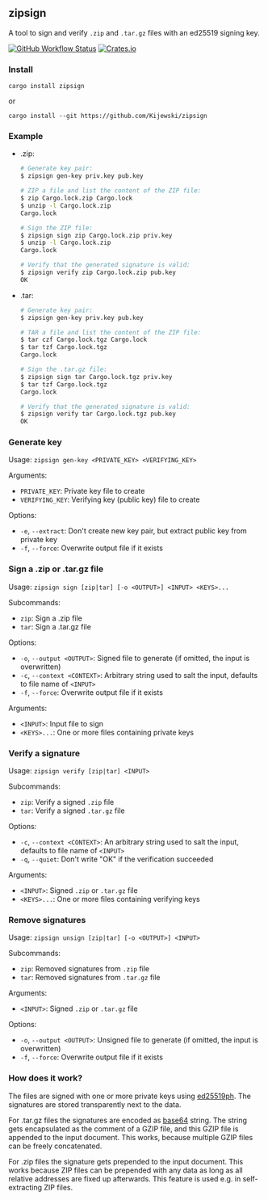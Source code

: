 ## zipsign

A tool to sign and verify `.zip` and `.tar.gz` files with an ed25519 signing key.

[![GitHub Workflow Status](https://img.shields.io/github/actions/workflow/status/Kijewski/zipsign/ci.yml?branch=main)](https://github.com/Kijewski/zipsign/actions/workflows/ci.yml)
[![Crates.io](https://img.shields.io/crates/v/zipsign?logo=rust)](https://crates.io/crates/zipsign)

### Install

```text
cargo install zipsign
```

or

```text
cargo install --git https://github.com/Kijewski/zipsign
```

### Example

* .zip:

    ```sh
    # Generate key pair:
    $ zipsign gen-key priv.key pub.key

    # ZIP a file and list the content of the ZIP file:
    $ zip Cargo.lock.zip Cargo.lock
    $ unzip -l Cargo.lock.zip
    Cargo.lock

    # Sign the ZIP file:
    $ zipsign sign zip Cargo.lock.zip priv.key
    $ unzip -l Cargo.lock.zip
    Cargo.lock

    # Verify that the generated signature is valid:
    $ zipsign verify zip Cargo.lock.zip pub.key
    OK
    ```

* .tar:

    ```sh
    # Generate key pair:
    $ zipsign gen-key priv.key pub.key

    # TAR a file and list the content of the ZIP file:
    $ tar czf Cargo.lock.tgz Cargo.lock
    $ tar tzf Cargo.lock.tgz
    Cargo.lock

    # Sign the .tar.gz file:
    $ zipsign sign tar Cargo.lock.tgz priv.key
    $ tar tzf Cargo.lock.tgz
    Cargo.lock

    # Verify that the generated signature is valid:
    $ zipsign verify tar Cargo.lock.tgz pub.key
    OK
    ```

### Generate key

Usage: `zipsign gen-key <PRIVATE_KEY> <VERIFYING_KEY>`

Arguments:

* `PRIVATE_KEY`:    Private key file to create
* `VERIFYING_KEY`:  Verifying key (public key) file to create

Options:

* `-e`, `--extract`: Don't create new key pair, but extract public key from private key
* `-f`, `--force`: Overwrite output file if it exists

### Sign a .zip or .tar.gz file

Usage: `zipsign sign [zip|tar] [-o <OUTPUT>] <INPUT> <KEYS>...`

Subcommands:

* `zip`: Sign a .zip file
* `tar`: Sign a .tar.gz file

Options:

* `-o`, `--output <OUTPUT>`:   Signed file to generate (if omitted, the input is overwritten)
* `-c`, `--context <CONTEXT>`: Arbitrary string used to salt the input, defaults to file name of `<INPUT>`
* `-f`, `--force`:             Overwrite output file if it exists

Arguments:

* `<INPUT>`:   Input file to sign
* `<KEYS>...`: One or more files containing private keys

### Verify a signature

Usage: `zipsign verify [zip|tar] <INPUT>`

Subcommands:

* `zip`: Verify a signed `.zip` file
* `tar`: Verify a signed `.tar.gz` file

Options:

* `-c`, `--context <CONTEXT>`: An arbitrary string used to salt the input, defaults to file name of `<INPUT>`
* `-q`, `--quiet`:             Don't write "OK" if the verification succeeded

Arguments:

* `<INPUT>`:   Signed `.zip` or `.tar.gz` file
* `<KEYS>...`: One or more files containing verifying keys

### Remove signatures

Usage: `zipsign unsign [zip|tar] [-o <OUTPUT>] <INPUT>`

Subcommands:

* `zip`: Removed signatures from `.zip` file
* `tar`: Removed signatures from `.tar.gz` file

Arguments:

* `<INPUT>`:   Signed `.zip` or `.tar.gz` file

Options:

* `-o`, `--output <OUTPUT>`: Unsigned file to generate (if omitted, the input is overwritten)
* `-f`, `--force`:           Overwrite output file if it exists

### How does it work?

The files are signed with one or more private keys using [ed25519ph](https://datatracker.ietf.org/doc/html/rfc8032#section-5.1).
The signatures are stored transparently next to the data.

For .tar.gz files the signatures are encoded as [base64](https://datatracker.ietf.org/doc/html/rfc4648#page-5) string.
The string gets encapsulated as the comment of a GZIP file, and this GZIP file is appended to the input document.
This works, because multiple GZIP files can be freely concatenated.

For .zip files the signature gets prepended to the input document.
This works because ZIP files can be prepended with any data as long as all relative addresses are fixed up afterwards.
This feature is used e.g. in self-extracting ZIP files.
